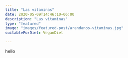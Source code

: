 ```yaml
---
title: "Las vitaminas"
date: 2020-05-09T14:46:10+06:00
description: "Las vitaminas"
type: "featured"
image: "images/featured-post/arandanos-vitaminas.jpg"
suitableForDiet: VeganDiet

---
```

hello